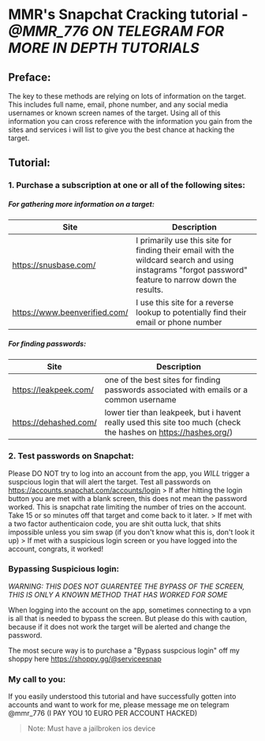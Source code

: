 # MMR's Snapchat Cracking tutorial	-	*@MMR_776 ON TELEGRAM FOR MORE IN DEPTH TUTORIALS*

## Preface:
The key to these methods are relying on lots of information on the target. This includes full name, email, phone number, and any social media usernames or known screen names of the target. Using all of this information you can cross reference with the information you gain from the sites and services i will list to give you the best chance at hacking the target.
		
## Tutorial:

### 1. Purchase a subscription at one or all of the following sites:
		
##### For gathering more information on a target:
Site | Description
------------ | ------------
https://snusbase.com/ | I primarily use this site for finding their email with the wildcard search and using instagrams "forgot password" feature to narrow down the results.
https://www.beenverified.com/ | I use this site for a reverse lookup to potentially find their email or phone number
		
##### For finding passwords:
Site | Description
------------ | ------------
https://leakpeek.com/ | one of the best sites for finding passwords associated with emails or a common username
https://dehashed.com/ | lower tier than leakpeek, but i havent really used this site too much (check the hashes on https://hashes.org/)
				
### 2. Test passwords on Snapchat:
Please DO NOT try to log into an account from the app, you *WILL* trigger a suspcious login that will alert the target. Test all passwords on https://accounts.snapchat.com/accounts/login 
		> If after hitting the login button you are met with a blank screen, this does not mean the password worked. This is snapchat rate limiting the number of tries on the account. Take 15 or so minutes off that target and come back to it later.
		> If met with a two factor authenticaion code, you are shit outta luck, that shits impossible unless you sim swap (if you don't know what this is, don't look it up)
		> If met with a suspicious login screen or you have logged into the account, congrats, it worked!
		
### Bypassing Suspicious login:
*WARNING: THIS DOES NOT GUARENTEE THE BYPASS OF THE SCREEN, THIS IS ONLY A KNOWN METHOD THAT HAS WORKED FOR SOME*
		
When logging into the account on the app, sometimes connecting to a vpn is all that is needed to bypass the screen. But please do this with caution, because if it does not work the target will be alerted and change the password.
		
The most secure way is to purchase a "Bypass suspcious login" off my shoppy here https://shoppy.gg/@serviceesnap
		
### My call to you:
		
If you easily understood this tutorial and have successfully gotten into accounts and want to work for me, please message me on telegram @mmr_776 (I PAY YOU 10 EURO PER ACCOUNT HACKED)
		
> Note: Must have a jailbroken ios device
